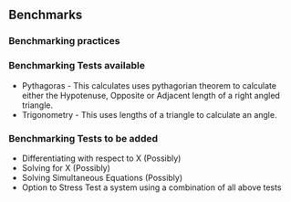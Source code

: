 ## Benchmarks

### Benchmarking practices


### Benchmarking Tests available
* Pythagoras - This calculates uses pythagorian theorem to calculate either the Hypotenuse, Opposite or Adjacent length of a right angled triangle.
* Trigonometry - This uses lengths of a triangle to calculate an angle.

### Benchmarking Tests to be added
* Differentiating with respect to X (Possibly)
* Solving for X (Possibly)
* Solving Simultaneous Equations (Possibly)
* Option to Stress Test a system using a combination of all above tests 
